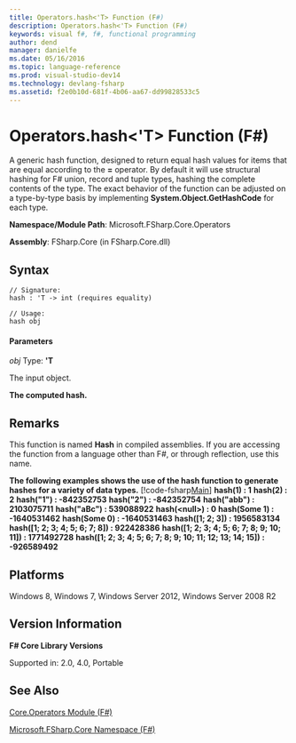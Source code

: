 ```yaml
---
title: Operators.hash<'T> Function (F#)
description: Operators.hash<'T> Function (F#)
keywords: visual f#, f#, functional programming
author: dend
manager: danielfe
ms.date: 05/16/2016
ms.topic: language-reference
ms.prod: visual-studio-dev14
ms.technology: devlang-fsharp
ms.assetid: f2e0b10d-681f-4b06-aa67-dd99828533c5 
---
```


# Operators.hash<'T> Function (F#)

A generic hash function, designed to return equal hash values for items that are equal according to the **=** operator. By default it will use structural hashing for F# union, record and tuple types, hashing the complete contents of the type. The exact behavior of the function can be adjusted on a type-by-type basis by implementing **System.Object.GetHashCode** for each type.

**Namespace/Module Path**: Microsoft.FSharp.Core.Operators

**Assembly**: FSharp.Core (in FSharp.Core.dll)


## Syntax

```
// Signature:
hash : 'T -> int (requires equality)

// Usage:
hash obj
```

#### Parameters
*obj*
Type: **'T**


The input object.



**The computed hash.**
## Remarks
This function is named **Hash** in compiled assemblies. If you are accessing the function from a language other than F#, or through reflection, use this name.

**The following examples shows the use of the hash function to generate hashes for a variety of data types.**
[!code-fsharp[Main](snippets/fssamples101/snippet1010.fs)]
**hash(1) : 1**
**hash(2) : 2**
**hash("1") : -842352753**
**hash("2") : -842352754**
**hash("abb") : 2103075711**
**hash("aBc") : 539088922**
**hash(&lt;null&gt;) : 0**
**hash(Some 1) : -1640531462**
**hash(Some 0) : -1640531463**
**hash([1; 2; 3]) : 1956583134**
**hash([1; 2; 3; 4; 5; 6; 7; 8]) : 922428386**
**hash([1; 2; 3; 4; 5; 6; 7; 8; 9; 10; 11]) : 1771492728**
**hash([1; 2; 3; 4; 5; 6; 7; 8; 9; 10; 11; 12; 13; 14; 15]) : -926589492**
## Platforms
Windows 8, Windows 7, Windows Server 2012, Windows Server 2008 R2


## Version Information
**F# Core Library Versions**

Supported in: 2.0, 4.0, Portable




## See Also
[Core.Operators Module &#40;F&#35;&#41;](Core.Operators-Module-%5BFSharp%5D.md)

[Microsoft.FSharp.Core Namespace &#40;F&#35;&#41;](Microsoft.FSharp.Core-Namespace-%5BFSharp%5D.md)

